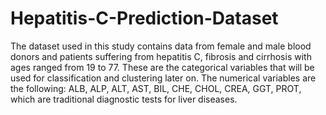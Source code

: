 # Hepatitis-C-Prediction-Dataset
The dataset used in this study contains data from female and male blood donors and patients suffering from hepatitis C, fibrosis and cirrhosis with ages ranged from 19 to 77. These are the categorical variables that will be used for classification and clustering later on. The numerical variables are the following: ALB, ALP, ALT, AST, BIL, CHE, CHOL, CREA, GGT, PROT, which are traditional diagnostic tests for liver diseases.


